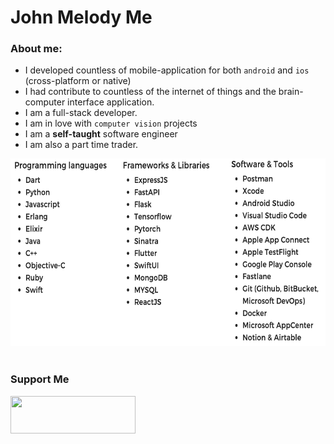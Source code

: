 # John Melody Me

### About me:

- I developed countless of mobile-application for both `android` and `ios` (cross-platform or native)
- I had contribute to countless of the internet of things and the brain-computer interface application.
- I am a full-stack developer.
- I am in love with `computer vision` projects
- I am a **self-taught** software engineer
- I am also a part time trader.

<div align="center">
    <img src="./assets/skillsets.png"  width="600" height="300">   
</div>

<br>

### Support Me

<div class="column">
    <a href="https://www.binance.me/en/activity/referral-entry/CPA?fromActivityPage=true&ref=CPA_00KLY2LTQH">
        <img src="https://www.wealthformula.com/wp-content/uploads/2014/01/489-binance-logo-pm-e1524770792501.jpg"  width="200" height="60">
    </a>
</div>

